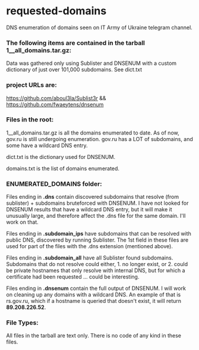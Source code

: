 # requested-domains
DNS enumeration of domains seen on IT Army of Ukraine telegram channel.

### The following items are contained in the tarball 1__all_domains.tar.gz:

Data was gathered only using Sublister and DNSENUM with a custom dictionary of just over 101,000 subdomains.  See dict.txt 


### project URLs are:
https://github.com/aboul3la/Sublist3r && https://github.com/fwaeytens/dnsenum


### Files in the root:

1__all_domains.tar.gz is all the domains enumerated to date.  As of now, gov.ru is still undergoing enumeration.  gov.ru has a LOT of subdomains, and some have a wildcard DNS entry.

dict.txt is the dictionary used for DNSENUM.

domains.txt is the list of domains enumerated.

### ENUMERATED_DOMAINS folder:

Files ending in __.dns__ contain discovered subdomains that resolve (from sublister) + subdomains bruteforced with DNSENUM.  I have not looked for DNSENUM results that have a wildcard DNS entry, but it will make it unusually large, and therefore affect the .dns file for the same domain.  I'll work on that. 

Files ending in __.subdomain_ips__ have subdomains that can be resolved with public DNS, discovered by running Sublister.  The 1st field in these files are used for part of the files with the .dns extension (mentioned above).

Files ending in __.subdomain_all__ have all Sublister found subdomains.  Subdomains that do not resolve could either, 1. no longer exist, or 2. could be private hostnames that only resolve with internal DNS, but for which a certificate had been requested ... could be interesting.

Files ending in __.dnsenum__ contain the full output of DNSENUM.  I will work on cleaning up any domains with a wildcard DNS.  An example of that is rs.gov.ru, which if a hostname is queried that doesn't exist, it will return __89.208.226.52__.


### File Types:

All files in the tarball are text only.  There is no code of any kind in these files.
